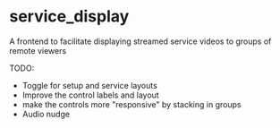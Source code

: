 # service_display
A frontend to facilitate displaying streamed service videos to groups of remote viewers

TODO:
* Toggle for setup and service layouts
* Improve the control labels and layout
* make the controls more "responsive" by stacking in groups
* Audio nudge